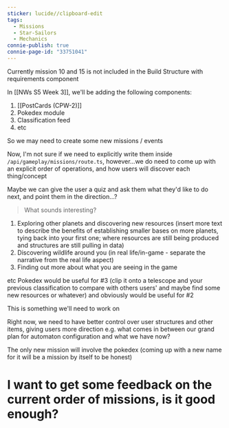 ```yaml
---
sticker: lucide//clipboard-edit
tags:
  - Missions
  - Star-Sailors
  - Mechanics
connie-publish: true
connie-page-id: "33751041"
---
```



Currently mission 10 and 15 is not included in the Build Structure with requirements component

In [[NWs S5 Week 3]], we'll be adding the following components:
1. [[PostCards (CPW-2)]]
2. Pokedex module
3. Classification feed
4. etc

So we may need to create some new missions / events

Now, I'm not sure if we need to explicitly write them inside `/api/gameplay/missions/route.ts`, however...we do need to come up with an explicit order of operations, and how users will discover each thing/concept

Maybe we can give the user a quiz and ask them what they'd like to do next, and point them in the direction...?

> What sounds interesting?

1. Exploring other planets and discovering new resources (insert more text to describe the benefits of establishing smaller bases on more planets, tying back into your first one; where resources are still being produced and structures are still pulling in data)
2. Discovering wildlife around you (in real life/in-game - separate the narrative from the real life aspect)
3. Finding out more about what you are seeing in the game

etc
Pokedex would be useful for #3 (clip it onto a telescope and your previous classification to compare with others users' and maybe find some new resources or whatever) and obviously would be useful for #2

This is something we'll need to work on


Right now, we need to have better control over user structures and other items, giving users more direction e.g. what comes in between our grand plan for automaton configuration and what we have now?

The only new mission will involve the pokedex (coming up with a new name for it will be a mission by itself to be honest)

# I want to get some feedback on the current order of missions, is it good enough?